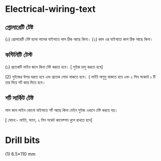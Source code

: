 # Electrical-wiring-text

## প্রোলারেটি টেষ্ট

(১) প্রোলারেটি টেষ্ট হলো লালের যাইগাতে লাল ঠিক আছে কিনা।
(২) কাল এর যাইগাতে কাল ঠিক আছে কিনা।



## কন্টিনিটি টেস্ট

(১) প্রতেকটি লাইন জলে কিনা টেষ্ট করতে হবে। [ সুইজ চালু করতে হবে]

(2) সুইজের উপর দরতে হবে এবং প্রতেক লোড থাকতে হবে। ( লাইট লাগুনু থাকতে হবে এবং ২ পিন সকেটে ১ টি তার দিয়ে সর্ট করে দিতে হবে।

## শর্ট সার্কিট টেষ্ট

লাল কাল লাইন কোনো যাইগাতে শর্ট আছে কিনা মেইন সুইজ এখানে টেষ্ট করতে হয়।

[ যেমন:- লাইট, ফ্যান, ২ পিন সকেট কানেক্শন খুলে রাখতে হবে]


# Drill bits

(1) 6.5*110 mm
